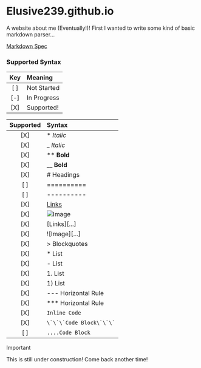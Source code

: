# Elusive239.github.io
A website about me (Eventually!)! First I wanted to write some kind of basic markdown parser...

[Markdown Spec](https://commonmark.org/help/)

### Supported Syntax

| Key | Meaning |
| :-: | :-|
| [ ] | Not Started|
| [-] | In Progress|
| [X] | Supported!|

| Supported | Syntax |
| :---------------: | :------- |
| [X] | * *Italic* |
| [X] | _ *Italic* |
| [X] | ** **Bold** |
| [X] | __ **Bold** |
| [X] | # Headings|
| [ ] | ==========|
| [ ] | ----------|
| [X] | [Links](...)|
| [X] | ![Image](...)|
| [X] | [Links][...]|
| [X] | ![Image][...]|
| [X] | > Blockquotes|
| [X] | * List|
| [X] | - List|
| [X] | 1. List|
| [X] | 1) List|
| [X] | --- Horizontal Rule|
| [X] | *** Horizontal Rule|
| [X] | `Inline Code`|
| [X] | ``` \`\`\`Code Block\`\`\` ```|
| [ ] | ``` ....Code Block ```|

> [!IMPORTANT]  
> This is still under construction! Come back another time!